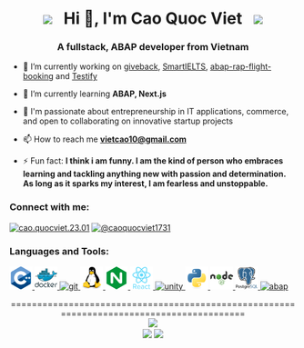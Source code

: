 <h1 align="center">
  <img src="https://user-images.githubusercontent.com/74038190/213844263-a8897a51-32f4-4b3b-b5c2-e1528b89f6f3.png" width="50px" /> &nbsp; Hi 👋, I'm Cao Quoc Viet &nbsp; <img src="https://user-images.githubusercontent.com/74038190/213844263-a8897a51-32f4-4b3b-b5c2-e1528b89f6f3.png" width="50px" />  
</h1>
<h3 align="center">A fullstack, ABAP developer from Vietnam</h3>

- 🔭 I’m currently working on [giveback](https://github.com/CaoQuocViet/giveback), [SmartIELTS](https://github.com/CaoQuocViet/SmartIELTS), [abap-rap-flight-booking](https://github.com/CaoQuocViet/abap-rap-flight-booking) and [Testify](https://github.com/CaoQuocViet/Testify)

- 🌱 I’m currently learning **ABAP, Next.js**
  
-  🚀 I'm passionate about entrepreneurship in IT applications, commerce, and open to collaborating on innovative startup projects

<!-- - 👯 I’m looking to collaborate on [plane](https://github.com/CaoQuocViet/plane)

- 🤝 I’m looking for help with [SmartIELTS](https://github.com/CaoQuocViet/SmartIELTS) -->

- 📫 How to reach me **vietcao10@gmail.com**

- ⚡ Fun fact: **I think i am funny. I am the kind of person who embraces learning and tackling anything new with passion and determination. As long as it sparks my interest, I am fearless and unstoppable.**

<h3 align="left">Connect with me:</h3>
<p align="left">
<a href="https://fb.com/cao.quocviet.23.01" target="blank"><img align="center" src="https://raw.githubusercontent.com/rahuldkjain/github-profile-readme-generator/master/src/images/icons/Social/facebook.svg" alt="cao.quocviet.23.01" height="30" width="40" /></a>
<a href="https://www.youtube.com/c/@caoquocviet1731" target="blank"><img align="center" src="https://raw.githubusercontent.com/rahuldkjain/github-profile-readme-generator/master/src/images/icons/Social/youtube.svg" alt="@caoquocviet1731" height="30" width="40" /></a>
</p>

<h3 align="left">Languages and Tools:</h3>
<p align="left"> 
  <a href="https://www.w3schools.com/cpp/" target="_blank" rel="noreferrer"> 
    <img src="https://raw.githubusercontent.com/devicons/devicon/master/icons/cplusplus/cplusplus-original.svg" alt="cplusplus" width="40" height="40"/> 
  </a> 
  <a href="https://www.docker.com/" target="_blank" rel="noreferrer"> 
    <img src="https://raw.githubusercontent.com/devicons/devicon/master/icons/docker/docker-original-wordmark.svg" alt="docker" width="40" height="40"/> 
  </a> 
  <a href="https://git-scm.com/" target="_blank" rel="noreferrer"> 
    <img src="https://www.vectorlogo.zone/logos/git-scm/git-scm-icon.svg" alt="git" width="40" height="40"/> 
  </a> 
  <a href="https://www.linux.org/" target="_blank" rel="noreferrer"> 
    <img src="https://raw.githubusercontent.com/devicons/devicon/master/icons/linux/linux-original.svg" alt="linux" width="40" height="40"/> 
  </a> 
  <a href="https://www.nginx.com" target="_blank" rel="noreferrer"> 
    <img src="https://raw.githubusercontent.com/devicons/devicon/master/icons/nginx/nginx-original.svg" alt="nginx" width="40" height="40"/> 
  </a> 
  <a href="https://reactjs.org/" target="_blank" rel="noreferrer"> 
    <img src="https://raw.githubusercontent.com/devicons/devicon/master/icons/react/react-original-wordmark.svg" alt="react" width="40" height="40"/> 
  </a>
  <a href="https://unity.com/" target="_blank" rel="noreferrer"> 
    <img src="https://www.vectorlogo.zone/logos/unity3d/unity3d-icon.svg" alt="unity" width="40" height="40"/> 
  </a>
  <!-- Added Tools and Languages -->
  <a href="https://www.python.org/" target="_blank" rel="noreferrer">
    <img src="https://raw.githubusercontent.com/devicons/devicon/master/icons/python/python-original.svg" alt="python" width="40" height="40"/>
  </a>
  <a href="https://nodejs.org/" target="_blank" rel="noreferrer">
    <img src="https://raw.githubusercontent.com/devicons/devicon/master/icons/nodejs/nodejs-original-wordmark.svg" alt="nodejs" width="40" height="40"/>
  </a>
  <a href="https://www.postgresql.org" target="_blank" rel="noreferrer"> 
    <img src="https://raw.githubusercontent.com/devicons/devicon/master/icons/postgresql/postgresql-original-wordmark.svg" alt="postgresql" width="40" height="40"/>
  </a>
  <a href="https://www.sap.com/products/abap.html" target="_blank" rel="noreferrer">
    <img src="https://upload.wikimedia.org/wikipedia/commons/thumb/5/59/SAP_2011_logo.svg/1920px-SAP_2011_logo.svg.png?20241103114958" alt="abap" style="width: auto; height: 40px;"/>
  </a>
</p>

<div align="center">
=========================================================================================
</div>

<div align="center">
  <img src="https://github-readme-activity-graph.vercel.app/graph?username=CaoQuocViet&bg_color=000000&color=fefadc&line=6bc200&point=fff0f0&area=true&hide_border=true" />
</div>

<div align="center">
  <img src="https://github-readme-stats.vercel.app/api?username=CaoQuocViet&theme=great-gatsby&show_icons=true&hide_border=true&count_private=false" />
  <img src="https://github-readme-stats.vercel.app/api/top-langs/?username=CaoQuocViet&theme=great-gatsby&show_icons=true&hide_border=true&layout=compact" />
</div>



